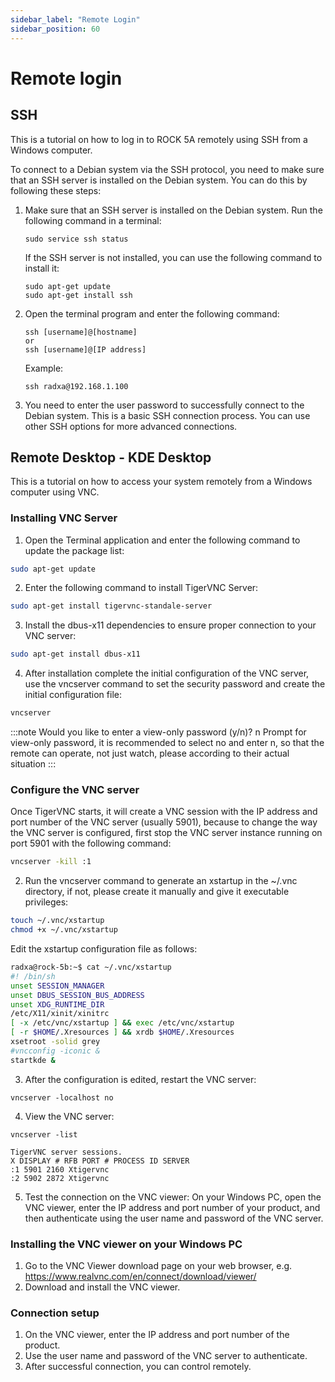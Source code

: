 ```yaml
---
sidebar_label: "Remote Login"
sidebar_position: 60
---
```


# Remote login

## SSH

This is a tutorial on how to log in to ROCK 5A remotely using SSH from a Windows computer.

To connect to a Debian system via the SSH protocol, you need to make sure that an SSH server is installed on the Debian system. You can do this by following these steps:

1.  Make sure that an SSH server is installed on the Debian system. Run the following command in a terminal:

        sudo service ssh status

    If the SSH server is not installed, you can use the following command to install it:

        sudo apt-get update
        sudo apt-get install ssh

2.  Open the terminal program and enter the following command:

        ssh [username]@[hostname]
        or
        ssh [username]@[IP address]

    Example:

        ssh radxa@192.168.1.100

3.  You need to enter the user password to successfully connect to the Debian system.
    This is a basic SSH connection process. You can use other SSH options for more advanced connections.

## Remote Desktop - KDE Desktop

This is a tutorial on how to access your system remotely from a Windows computer using VNC.

### Installing VNC Server

1. Open the Terminal application and enter the following command to update the package list:

```bash
sudo apt-get update
```

2. Enter the following command to install TigerVNC Server:

```bash
sudo apt-get install tigervnc-standale-server
```

3. Install the dbus-x11 dependencies to ensure proper connection to your VNC server:

```bash
sudo apt-get install dbus-x11
```

4. After installation complete the initial configuration of the VNC server, use the vncserver command to set the security password and create the initial configuration file:

```bash
vncserver
```

:::note
Would you like to enter a view-only password (y/n)? n Prompt for view-only password, it is recommended to select no and enter n, so that the remote can operate, not just watch, please according to their actual situation
:::

### Configure the VNC server

Once TigerVNC starts, it will create a VNC session with the IP address and port number of the VNC server (usually 5901), because to change the way the VNC server is configured, first stop the VNC server instance running on port 5901 with the following command:

```bash
vncserver -kill :1
```

2. Run the vncserver command to generate an xstartup in the ~/.vnc directory, if not, please create it manually and give it executable privileges:

```bash
touch ~/.vnc/xstartup
chmod +x ~/.vnc/xstartup
```

Edit the xstartup configuration file as follows:

```bash
radxa@rock-5b:~$ cat ~/.vnc/xstartup
#! /bin/sh
unset SESSION_MANAGER
unset DBUS_SESSION_BUS_ADDRESS
unset XDG_RUNTIME_DIR
/etc/X11/xinit/xinitrc
[ -x /etc/vnc/xstartup ] && exec /etc/vnc/xstartup
[ -r $HOME/.Xresources ] && xrdb $HOME/.Xresources
xsetroot -solid grey
#vncconfig -iconic &
startkde &
```

3. After the configuration is edited, restart the VNC server:

```shell
vncserver -localhost no
```

4. View the VNC server:

```shell
vncserver -list

TigerVNC server sessions.
X DISPLAY # RFB PORT # PROCESS ID SERVER
:1 5901 2160 Xtigervnc
:2 5902 2872 Xtigervnc
```

5. Test the connection on the VNC viewer: On your Windows PC, open the VNC viewer, enter the IP address and port number of your product, and then authenticate using the user name and password of the VNC server.

### Installing the VNC viewer on your Windows PC

1. Go to the VNC Viewer download page on your web browser, e.g. https://www.realvnc.com/en/connect/download/viewer/
2. Download and install the VNC viewer.

### Connection setup

1. On the VNC viewer, enter the IP address and port number of the product.
2. Use the user name and password of the VNC server to authenticate.
3. After successful connection, you can control remotely.
